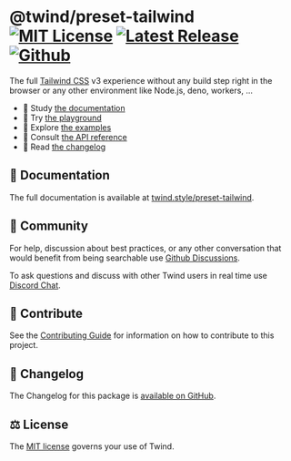 # @twind/preset-tailwind [![MIT License](https://flat.badgen.net/github/license/tw-in-js/twind)](https://github.com/tw-in-js/twind/blob/next/LICENSE) [![Latest Release](https://flat.badgen.net/npm/v/@twind/preset-tailwind/next?icon=npm&label&cache=10800&color=blue)](https://www.npmjs.com/package/@twind/preset-tailwind/v/next) [![Github](https://flat.badgen.net/badge/icon/tw-in-js%2Ftwind%23preset-tailwind?icon=github&label)](https://github.com/tw-in-js/twind/tree/next/packages/preset-tailwind)

The full [Tailwind CSS](https://tailwindcss.com) v3 experience without any build step right in the browser or any other environment like Node.js, deno, workers, ...

- 📖 Study [the documentation](https://twind.style/preset-tailwind)
- 🤖 Try [the playground](https://twind.run/preset-tailwind)
- 🧭 Explore [the examples](https://twind.style/examples)
- 📓 Consult [the API reference](https://twind.style/packages/@twind/preset-tailwind)
- 📜 Read [the changelog](https://github.com/tw-in-js/twind/tree/next/packages/preset-tailwind/CHANGELOG.md)

## 📖 Documentation

The full documentation is available at [twind.style/preset-tailwind](https://twind.style/preset-tailwind).

## 💬 Community

For help, discussion about best practices, or any other conversation that would benefit from being searchable use [Github Discussions](https://github.com/tw-in-js/twind/discussions).

To ask questions and discuss with other Twind users in real time use [Discord Chat](https://chat.twind.style).

## 🧱 Contribute

See the [Contributing Guide](../../CONTRIBUTING.md) for information on how to contribute to this project.

## 📜 Changelog

The Changelog for this package is [available on GitHub](https://github.com/tw-in-js/twind/tree/next/packages/preset-tailwind/CHANGELOG.md).

## ⚖️ License

The [MIT license](https://github.com/tw-in-js/twind/blob/main/LICENSE) governs your use of Twind.
